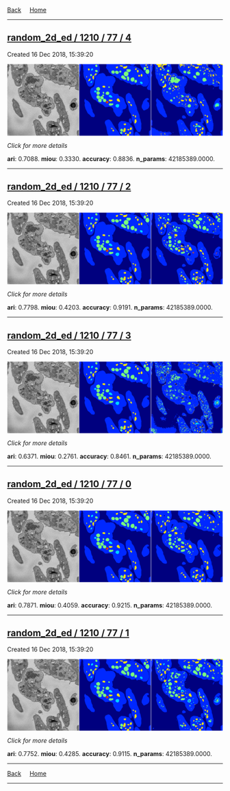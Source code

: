 
[Back](..)&nbsp;&nbsp;&nbsp;&nbsp;&nbsp;[Home](https://leapmanlab.github.io/snapshots)

---

<div class="summary"><a href="4"><h2>random_2d_ed / 1210 / 77 / 4</h2></a><p>Created 16 Dec 2018, 15:39:20
</p><a href="4"><img src="4/media/summary.png" align="center"></a><p>
<i>Click for more details</i>
</p></div>

**ari**: 0.7088. **miou**: 0.3330. **accuracy**: 0.8836. **n_params**: 42185389.0000. 

---

<div class="summary"><a href="2"><h2>random_2d_ed / 1210 / 77 / 2</h2></a><p>Created 16 Dec 2018, 15:39:20
</p><a href="2"><img src="2/media/summary.png" align="center"></a><p>
<i>Click for more details</i>
</p></div>

**ari**: 0.7798. **miou**: 0.4203. **accuracy**: 0.9191. **n_params**: 42185389.0000. 

---

<div class="summary"><a href="3"><h2>random_2d_ed / 1210 / 77 / 3</h2></a><p>Created 16 Dec 2018, 15:39:20
</p><a href="3"><img src="3/media/summary.png" align="center"></a><p>
<i>Click for more details</i>
</p></div>

**ari**: 0.6371. **miou**: 0.2761. **accuracy**: 0.8461. **n_params**: 42185389.0000. 

---

<div class="summary"><a href="0"><h2>random_2d_ed / 1210 / 77 / 0</h2></a><p>Created 16 Dec 2018, 15:39:20
</p><a href="0"><img src="0/media/summary.png" align="center"></a><p>
<i>Click for more details</i>
</p></div>

**ari**: 0.7871. **miou**: 0.4059. **accuracy**: 0.9215. **n_params**: 42185389.0000. 

---

<div class="summary"><a href="1"><h2>random_2d_ed / 1210 / 77 / 1</h2></a><p>Created 16 Dec 2018, 15:39:20
</p><a href="1"><img src="1/media/summary.png" align="center"></a><p>
<i>Click for more details</i>
</p></div>

**ari**: 0.7752. **miou**: 0.4285. **accuracy**: 0.9115. **n_params**: 42185389.0000. 

---

[Back](..)&nbsp;&nbsp;&nbsp;&nbsp;&nbsp;[Home](https://leapmanlab.github.io/snapshots)

---